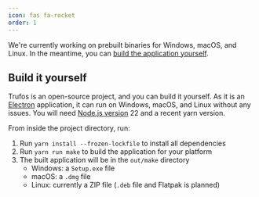 ```yaml
---
icon: fas fa-rocket
order: 1
---
```


We're currently working on prebuilt binaries for Windows, macOS, and Linux. In the meantime, you can
[build the application yourself](#build-it-yourself).

## Build it yourself

Trufos is an open-source project, and you can build it yourself. As it is
an [Electron](https://www.electronjs.org/) application, it can run on Windows, macOS, and Linux
without any issues. You will need [Node.js version](https://nodejs.org) 22 and a recent yarn
version.

From inside the project directory, run:

1. Run `yarn install --frozen-lockfile` to install all dependencies
2. Run `yarn run make` to build the application for your platform
3. The built application will be in the `out/make` directory
    - Windows: a `Setup.exe` file
    - macOS: a `.dmg` file
    - Linux: currently a ZIP file (`.deb` file and Flatpak is planned)
